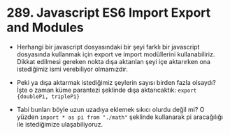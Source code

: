 # 289. Javascript ES6 Import Export and Modules

- Herhangi bir javascript dosyasındaki bir şeyi farklı bir javascript dosyasında kullanmak için export ve import modüllerini kullanabiliriz. Dikkat edilmesi gereken nokta dışa aktarılan şeyi içe aktarırken ona istediğimiz ismi verebiliyor olmamızdır.

- Peki ya dışa aktarmak istediğimiz şeylerin sayısı birden fazla olsaydı? İşte o zaman küme parantezi şeklinde dışa aktarıcaktık: `export {doublePi, triplePi}`

- Tabi bunları böyle uzun uzadıya eklemek sıkıcı olurdu değil mi? O yüzden `import * as pi from "./math"` şeklinde kullanarak pi aracağılığı ile istediğimize ulaşabiliyoruz.